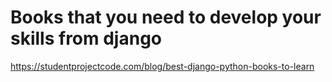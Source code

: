 # Books that you need to develop your skills from django
https://studentprojectcode.com/blog/best-django-python-books-to-learn

